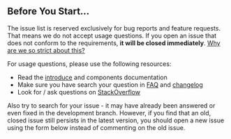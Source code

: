 ## Before You Start...

The issue list is reserved exclusively for bug reports and feature requests. That means we do not accept usage questions. If you open an issue that does not conform to the requirements, **it will be closed immediately**. [Why are we so strict about this?](#intro-modal)

For usage questions, please use the following resources:

- Read the <a href="https://doc.go-admin.dev" target="_blank">introduce</a> and components documentation
- Make sure you have search your question in <a href="https://doc.go-admin.dev/guide/faq" target="_blank">FAQ</a> and <a href="https://github.com/go-admin-team/go-admin/commits" target="_blank">changelog</a>
- Look for / ask questions on <a href="https://stackoverflow.com/questions/ask?tags=go-admin" target="_blank">StackOverflow</a>

Also try to search for your issue - it may have already been answered or even fixed in the development branch. However, if you find that an old, closed issue still persists in the latest version, you should open a new issue using the form below instead of commenting on the old issue.
